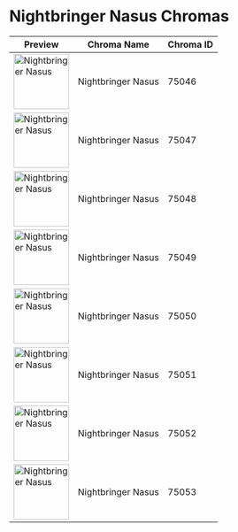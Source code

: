 # Nightbringer Nasus Chromas

| Preview | Chroma Name | Chroma ID |
|---|---|---|
| <img src='https://raw.communitydragon.org/latest/plugins/rcp-be-lol-game-data/global/default/v1/champion-chroma-images/75/75046.png' alt='Nightbringer Nasus' width='100'> | Nightbringer Nasus | 75046 |
| <img src='https://raw.communitydragon.org/latest/plugins/rcp-be-lol-game-data/global/default/v1/champion-chroma-images/75/75047.png' alt='Nightbringer Nasus' width='100'> | Nightbringer Nasus | 75047 |
| <img src='https://raw.communitydragon.org/latest/plugins/rcp-be-lol-game-data/global/default/v1/champion-chroma-images/75/75048.png' alt='Nightbringer Nasus' width='100'> | Nightbringer Nasus | 75048 |
| <img src='https://raw.communitydragon.org/latest/plugins/rcp-be-lol-game-data/global/default/v1/champion-chroma-images/75/75049.png' alt='Nightbringer Nasus' width='100'> | Nightbringer Nasus | 75049 |
| <img src='https://raw.communitydragon.org/latest/plugins/rcp-be-lol-game-data/global/default/v1/champion-chroma-images/75/75050.png' alt='Nightbringer Nasus' width='100'> | Nightbringer Nasus | 75050 |
| <img src='https://raw.communitydragon.org/latest/plugins/rcp-be-lol-game-data/global/default/v1/champion-chroma-images/75/75051.png' alt='Nightbringer Nasus' width='100'> | Nightbringer Nasus | 75051 |
| <img src='https://raw.communitydragon.org/latest/plugins/rcp-be-lol-game-data/global/default/v1/champion-chroma-images/75/75052.png' alt='Nightbringer Nasus' width='100'> | Nightbringer Nasus | 75052 |
| <img src='https://raw.communitydragon.org/latest/plugins/rcp-be-lol-game-data/global/default/v1/champion-chroma-images/75/75053.png' alt='Nightbringer Nasus' width='100'> | Nightbringer Nasus | 75053 |
